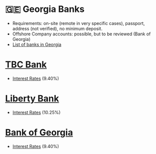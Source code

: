 # 🇬🇪 Georgia Banks

* Requirements: on-site (remote in very specific cases), passport, address (not verified), no minimum deposit.
* Offshore Company accounts: possible, but to be reviewed (Bank of Georgia)
* [List of banks in Georgia](https://en.wikipedia.org/wiki/List_of_banks_in_Georgia_(country))

# [TBC Bank](http://www.tbcbank.ge/web/en/) 
* [Interest Rates](http://www.tbcbank.ge/web/en/web/guest/term-deposit) (9.40%)

# [Liberty Bank](https://www.libertybank.ge/en)
* [Interest Rates](https://www.libertybank.ge/en/pizikuri-pirebistvis/anabrebi/sadepozito-sertipikati) (10.25%)

# [Bank of Georgia](http://bankofgeorgia.ge/en/) 
* [Interest Rates](http://bankofgeorgia.ge/retail/en/deposits/term-deposit) (9.40%)
